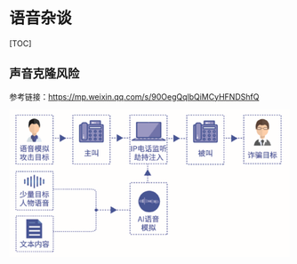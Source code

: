 # 语音杂谈

[TOC]

## 声音克隆风险

参考链接：https://mp.weixin.qq.com/s/90OegQqlbQiMCyHFNDShfQ

<img src="../pictures/777.jpeg" alt="图片" style="zoom:80%;" />